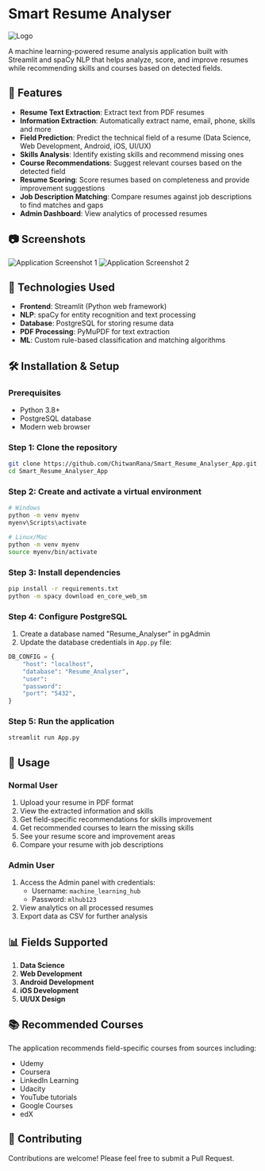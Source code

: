 # Smart Resume Analyser

![Logo](./Logo/SRA_Logo.jpg)

A machine learning-powered resume analysis application built with Streamlit and spaCy NLP that helps analyze, score, and improve resumes while recommending skills and courses based on detected fields.

## 📌 Features

- **Resume Text Extraction**: Extract text from PDF resumes
- **Information Extraction**: Automatically extract name, email, phone, skills and more
- **Field Prediction**: Predict the technical field of a resume (Data Science, Web Development, Android, iOS, UI/UX)
- **Skills Analysis**: Identify existing skills and recommend missing ones
- **Course Recommendations**: Suggest relevant courses based on the detected field
- **Resume Scoring**: Score resumes based on completeness and provide improvement suggestions
- **Job Description Matching**: Compare resumes against job descriptions to find matches and gaps
- **Admin Dashboard**: View analytics of processed resumes

## 📷 Screenshots

![Application Screenshot 1](./sc1.png)
![Application Screenshot 2](./sc2.png)

## 🔧 Technologies Used

- **Frontend**: Streamlit (Python web framework)
- **NLP**: spaCy for entity recognition and text processing
- **Database**: PostgreSQL for storing resume data
- **PDF Processing**: PyMuPDF for text extraction
- **ML**: Custom rule-based classification and matching algorithms

## 🛠️ Installation & Setup

### Prerequisites
- Python 3.8+
- PostgreSQL database
- Modern web browser

### Step 1: Clone the repository
```bash
git clone https://github.com/ChitwanRana/Smart_Resume_Analyser_App.git
cd Smart_Resume_Analyser_App
```

### Step 2: Create and activate a virtual environment
```bash
# Windows
python -m venv myenv
myenv\Scripts\activate

# Linux/Mac
python -m venv myenv
source myenv/bin/activate
```

### Step 3: Install dependencies
```bash
pip install -r requirements.txt
python -m spacy download en_core_web_sm
```

### Step 4: Configure PostgreSQL
1. Create a database named "Resume_Analyser" in pgAdmin
2. Update the database credentials in `App.py` file:
```python
DB_CONFIG = {
    "host": "localhost",
    "database": "Resume_Analyser",
    "user": 
    "password": 
    "port": "5432",
}
```

### Step 5: Run the application
```bash
streamlit run App.py
```

## 🚀 Usage

### Normal User
1. Upload your resume in PDF format
2. View the extracted information and skills
3. Get field-specific recommendations for skills improvement
4. Get recommended courses to learn the missing skills
5. See your resume score and improvement areas
6. Compare your resume with job descriptions

### Admin User
1. Access the Admin panel with credentials:
   - Username: `machine_learning_hub`
   - Password: `mlhub123`
2. View analytics on all processed resumes
3. Export data as CSV for further analysis

## 📊 Fields Supported

1. **Data Science**
2. **Web Development**
3. **Android Development**
4. **iOS Development**
5. **UI/UX Design**

## 📚 Recommended Courses

The application recommends field-specific courses from sources including:
- Udemy
- Coursera
- LinkedIn Learning
- Udacity
- YouTube tutorials
- Google Courses
- edX

## 🔗 Contributing

Contributions are welcome! Please feel free to submit a Pull Request.


